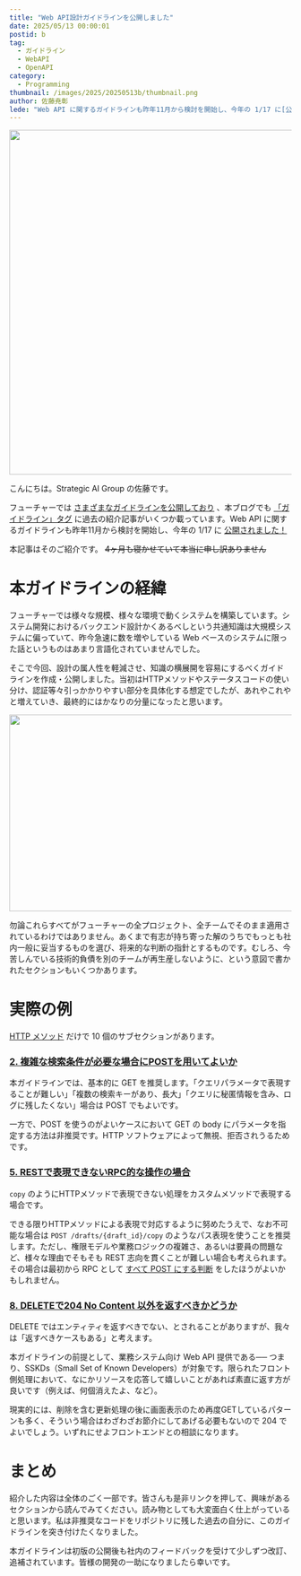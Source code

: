 ```yaml
---
title: "Web API設計ガイドラインを公開しました"
date: 2025/05/13 00:00:01
postid: b
tag:
  - ガイドライン
  - WebAPI
  - OpenAPI
category:
  - Programming
thumbnail: /images/2025/20250513b/thumbnail.png
author: 佐藤尭彰
lede: "Web API に関するガイドラインも昨年11月から検討を開始し、今年の 1/17 に[公開されました！本記事はその紹介になります。 "
---
```

<a href="https://future-architect.github.io/arch-guidelines/documents/forWebAPI/web_api_guidelines.html">
<img src="/images/2025/20250513b/image.png" alt="" width="1200" height="615" loading="lazy">
</a>

こんにちは。Strategic AI Group の佐藤です。

フューチャーでは [さまざまなガイドラインを公開しており](https://future-architect.github.io/arch-guidelines/) 、本ブログでも [「ガイドライン」タグ](/tags/%E3%82%AC%E3%82%A4%E3%83%89%E3%83%A9%E3%82%A4%E3%83%B3/) に過去の紹介記事がいくつか載っています。Web API に関するガイドラインも昨年11月から検討を開始し、今年の 1/17 に [公開されました！](https://future-architect.github.io/arch-guidelines/documents/forWebAPI/web_api_guidelines.html)

本記事はそのご紹介です。 ~~4ヶ月も寝かせていて本当に申し訳ありません~~

# 本ガイドラインの経緯

フューチャーでは様々な規模、様々な環境で動くシステムを構築しています。システム開発におけるバックエンド設計かくあるべしという共通知識は大規模システムに偏っていて、昨今急速に数を増やしている Web ベースのシステムに限った話というものはあまり言語化されていませんでした。

そこで今回、設計の属人性を軽減させ、知識の横展開を容易にするべくガイドラインを作成・公開しました。当初はHTTPメソッドやステータスコードの使い分け、認証等々引っかかりやすい部分を具体化する想定でしたが、あれやこれやと増えていき、最終的にはかなりの分量になったと思います。

<img src="/images/2025/20250513b/image_2.png" alt="" width="1200" height="351" loading="lazy">

勿論これらすべてがフューチャーの全プロジェクト、全チームでそのまま適用されているわけではありません。あくまで有志が持ち寄った解のうちでもっとも社内一般に妥当するものを選び、将来的な判断の指針とするものです。むしろ、今苦しんでいる技術的負債を別のチームが再生産しないように、という意図で書かれたセクションもいくつかあります。

# 実際の例

[HTTP メソッド](https://future-architect.github.io/arch-guidelines/documents/forWebAPI/web_api_guidelines.html#http%E3%83%A1%E3%82%BD%E3%83%83%E3%83%88%E3%82%99) だけで 10 個のサブセクションがあります。

### [2. 複雑な検索条件が必要な場合にPOSTを用いてよいか](https://future-architect.github.io/arch-guidelines/documents/forWebAPI/web_api_guidelines.html#%E8%A4%87%E9%9B%91%E3%81%AA%E6%A4%9C%E7%B4%A2%E6%9D%A1%E4%BB%B6%E3%81%8B%E3%82%99%E5%BF%85%E8%A6%81%E3%81%AA%E5%A0%B4%E5%90%88%E3%81%ABpost%E3%82%92%E7%94%A8%E3%81%84%E3%81%A6%E3%82%88%E3%81%84%E3%81%8B)

本ガイドラインでは、基本的に GET を推奨します。「クエリパラメータで表現することが難しい」「複数の検索キーがあり、長大」「クエリに秘匿情報を含み、ログに残したくない」場合は POST でもよいです。

一方で、POST を使うのがよいケースにおいて GET の body にパラメータを指定する方法は非推奨です。HTTP ソフトウェアによって無視、拒否されうるためです。

### [5. RESTで表現できないRPC的な操作の場合](https://future-architect.github.io/arch-guidelines/documents/forWebAPI/web_api_guidelines.html#rest%E3%81%A6%E3%82%99%E8%A1%A8%E7%8F%BE%E3%81%A6%E3%82%99%E3%81%8D%E3%81%AA%E3%81%84rpc%E7%9A%84%E3%81%AA%E6%93%8D%E4%BD%9C%E3%81%AE%E5%A0%B4%E5%90%88)

`copy` のようにHTTPメソッドで表現できない処理をカスタムメソッドで表現する場合です。

できる限りHTTPメソッドによる表現で対応するように努めたうえで、なお不可能な場合は `POST /drafts/{draft_id}/copy` のようなパス表現を使うことを推奨します。ただし、権限モデルや業務ロジックの複雑さ、あるいは要員の問題など、様々な理由でそもそも REST 志向を貫くことが難しい場合も考えられます。その場合は最初から RPC として [すべて POST にする判断](https://future-architect.github.io/arch-guidelines/documents/forWebAPI/web_api_guidelines.html#%E5%85%A8%E3%81%A6post%E3%83%A1%E3%82%BD%E3%83%83%E3%83%88%E3%82%99%E3%81%AB%E7%B5%B1%E4%B8%80%E3%81%99%E3%82%8B%E8%A8%AD%E8%A8%88%E5%88%A4%E6%96%AD) をしたほうがよいかもしれません。

### [8. DELETEで204 No Content 以外を返すべきかどうか](https://future-architect.github.io/arch-guidelines/documents/forWebAPI/web_api_guidelines.html#delete%E3%81%A6%E3%82%99204-no-content-%E4%BB%A5%E5%A4%96%E3%82%92%E8%BF%94%E3%81%99%E3%81%B8%E3%82%99%E3%81%8D%E3%81%8B%E3%81%A8%E3%82%99%E3%81%86%E3%81%8B)

DELETE ではエンティティを返すべきでない、とされることがありますが、我々は「返すべきケースもある」と考えます。

本ガイドラインの前提として、業務システム向け Web API 提供である── つまり、SSKDs（Small Set of Known Developers）が対象です。限られたフロント側処理において、なにかリソースを応答して嬉しいことがあれば素直に返す方が良いです（例えば、何個消えたよ、など）。

現実的には、削除を含む更新処理の後に画面表示のため再度GETしているパターンも多く、そういう場合はわざわざお節介にしてあげる必要もないので 204 でよいでしょう。いずれにせよフロントエンドとの相談になります。

# まとめ

紹介した内容は全体のごく一部です。皆さんも是非リンクを押して、興味があるセクションから読んでみてください。読み物としても大変面白く仕上がっていると思います。私は非推奨なコードをリポジトリに残した過去の自分に、このガイドラインを突き付けたくなりました。

本ガイドラインは初版の公開後も社内のフィードバックを受けて少しずつ改訂、追補されています。皆様の開発の一助になりましたら幸いです。
